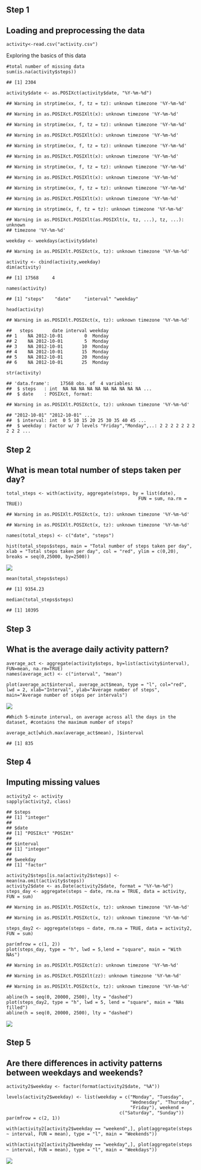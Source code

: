 Step 1
------

Loading and preprocessing the data
----------------------------------

    activity<-read.csv("activity.csv")

Exploring the basics of this data

    #total number of missing data
    sum(is.na(activity$steps))

    ## [1] 2304

    activity$date <- as.POSIXct(activity$date, "%Y-%m-%d")

    ## Warning in strptime(xx, f, tz = tz): unknown timezone '%Y-%m-%d'

    ## Warning in as.POSIXct.POSIXlt(x): unknown timezone '%Y-%m-%d'

    ## Warning in strptime(xx, f, tz = tz): unknown timezone '%Y-%m-%d'

    ## Warning in as.POSIXct.POSIXlt(x): unknown timezone '%Y-%m-%d'

    ## Warning in strptime(xx, f, tz = tz): unknown timezone '%Y-%m-%d'

    ## Warning in as.POSIXct.POSIXlt(x): unknown timezone '%Y-%m-%d'

    ## Warning in strptime(xx, f, tz = tz): unknown timezone '%Y-%m-%d'

    ## Warning in as.POSIXct.POSIXlt(x): unknown timezone '%Y-%m-%d'

    ## Warning in strptime(xx, f, tz = tz): unknown timezone '%Y-%m-%d'

    ## Warning in as.POSIXct.POSIXlt(x): unknown timezone '%Y-%m-%d'

    ## Warning in strptime(x, f, tz = tz): unknown timezone '%Y-%m-%d'

    ## Warning in as.POSIXct.POSIXlt(as.POSIXlt(x, tz, ...), tz, ...): unknown
    ## timezone '%Y-%m-%d'

    weekday <- weekdays(activity$date)

    ## Warning in as.POSIXlt.POSIXct(x, tz): unknown timezone '%Y-%m-%d'

    activity <- cbind(activity,weekday)
    dim(activity)

    ## [1] 17568     4

    names(activity)

    ## [1] "steps"    "date"     "interval" "weekday"

    head(activity)

    ## Warning in as.POSIXlt.POSIXct(x, tz): unknown timezone '%Y-%m-%d'

    ##   steps       date interval weekday
    ## 1    NA 2012-10-01        0  Monday
    ## 2    NA 2012-10-01        5  Monday
    ## 3    NA 2012-10-01       10  Monday
    ## 4    NA 2012-10-01       15  Monday
    ## 5    NA 2012-10-01       20  Monday
    ## 6    NA 2012-10-01       25  Monday

    str(activity)

    ## 'data.frame':    17568 obs. of  4 variables:
    ##  $ steps   : int  NA NA NA NA NA NA NA NA NA NA ...
    ##  $ date    : POSIXct, format:

    ## Warning in as.POSIXlt.POSIXct(x, tz): unknown timezone '%Y-%m-%d'

    ## "2012-10-01" "2012-10-01" ...
    ##  $ interval: int  0 5 10 15 20 25 30 35 40 45 ...
    ##  $ weekday : Factor w/ 7 levels "Friday","Monday",..: 2 2 2 2 2 2 2 2 2 2 ...

Step 2
------

What is mean total number of steps taken per day?
-------------------------------------------------

    total_steps <- with(activity, aggregate(steps, by = list(date), 
                                                     FUN = sum, na.rm = TRUE))

    ## Warning in as.POSIXlt.POSIXct(x, tz): unknown timezone '%Y-%m-%d'

    ## Warning in as.POSIXlt.POSIXct(x, tz): unknown timezone '%Y-%m-%d'

    names(total_steps) <- c("date", "steps")

    hist(total_steps$steps, main = "Total number of steps taken per day", xlab = "Total steps taken per day", col = "red", ylim = c(0,20), breaks = seq(0,25000, by=2500))

![](project_files/figure-markdown_strict/unnamed-chunk-3-1.png)

    mean(total_steps$steps)

    ## [1] 9354.23

    median(total_steps$steps)

    ## [1] 10395

Step 3
------

What is the average daily activity pattern?
-------------------------------------------

    average_act <- aggregate(activity$steps, by=list(activity$interval), FUN=mean, na.rm=TRUE)
    names(average_act) <- c("interval", "mean")

    plot(average_act$interval, average_act$mean, type = "l", col="red", lwd = 2, xlab="Interval", ylab="Average number of steps", main="Average number of steps per intervals")

![](project_files/figure-markdown_strict/unnamed-chunk-4-1.png)

    #Which 5-minute interval, on average across all the days in the dataset, #contains the maximum number of steps?

    average_act[which.max(average_act$mean), ]$interval

    ## [1] 835

Step 4
------

Imputing missing values
-----------------------

    activity2 <- activity
    sapply(activity2, class)

    ## $steps
    ## [1] "integer"
    ## 
    ## $date
    ## [1] "POSIXct" "POSIXt" 
    ## 
    ## $interval
    ## [1] "integer"
    ## 
    ## $weekday
    ## [1] "factor"

    activity2$steps[is.na(activity2$steps)] <- mean(na.omit(activity$steps))
    activity2$date <- as.Date(activity2$date, format = "%Y-%m-%d")
    steps_day <- aggregate(steps ~ date, rm.na = TRUE, data = activity, FUN = sum)

    ## Warning in as.POSIXlt.POSIXct(x, tz): unknown timezone '%Y-%m-%d'

    ## Warning in as.POSIXlt.POSIXct(x, tz): unknown timezone '%Y-%m-%d'

    steps_day2 <- aggregate(steps ~ date, rm.na = TRUE, data = activity2, FUN = sum)

    par(mfrow = c(1, 2))
    plot(steps_day, type = "h", lwd = 5,lend = "square", main = "With NAs")

    ## Warning in as.POSIXlt.POSIXct(z): unknown timezone '%Y-%m-%d'

    ## Warning in as.POSIXct.POSIXlt(zz): unknown timezone '%Y-%m-%d'

    ## Warning in as.POSIXlt.POSIXct(x, tz): unknown timezone '%Y-%m-%d'

    abline(h = seq(0, 20000, 2500), lty = "dashed")
    plot(steps_day2, type = "h", lwd = 5, lend = "square", main = "NAs filled")
    abline(h = seq(0, 20000, 2500), lty = "dashed")

![](project_files/figure-markdown_strict/unnamed-chunk-5-1.png)

Step 5
------

Are there differences in activity patterns between weekdays and weekends?
-------------------------------------------------------------------------

    activity2$weekday <- factor(format(activity2$date, "%A"))

    levels(activity2$weekday) <- list(weekday = c("Monday", "Tuesday",
                                                  "Wednesday", "Thursday",
                                                  "Friday"), weekend =
                                              c("Saturday", "Sunday"))
    par(mfrow = c(2, 1))

    with(activity2[activity2$weekday == "weekend",], plot(aggregate(steps ~ interval, FUN = mean), type = "l", main = "Weekends"))

    with(activity2[activity2$weekday == "weekday",], plot(aggregate(steps ~ interval, FUN = mean), type = "l", main = "Weekdays"))

![](project_files/figure-markdown_strict/unnamed-chunk-6-1.png)
